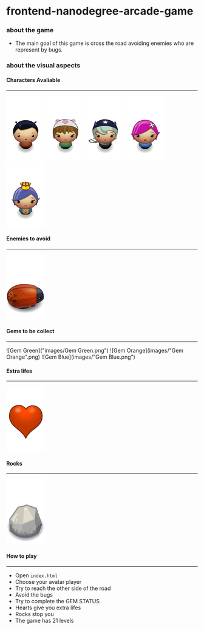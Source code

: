 # frontend-nanodegree-arcade-game
### about the game
- The main goal of this game is cross the road avoiding enemies who are represent by bugs. 

### about the visual aspects

#### Characters Avaliable
----------------------------
![char-boy](images/char-boy.png)
![char-cat-girl](images/char-cat-girl.png)
![char-horn-girl](images/char-horn-girl.png)
![char-pink-girl](images/char-pink-girl.png)
![char-princess-girl](images/char-princess-girl.png)

#### Enemies to avoid
----------------------------
![enemy-bug](images/enemy-bug.png)

#### Gems to be collect
---------------------------
![Gem Green]("images/Gem Green.png")
![Gem Orange](images/"Gem Orange".png)
![Gem Blue](images/"Gem Blue.png")

#### Extra lifes
--------------------------
![Heart](images/Heart.png) 

#### Rocks
-------------------------
![Rock](images/Rock.png) 

#### How to play
----------------------------
- Open ```index.html```
- Choose your avatar player
- Try to reach the other side of the road
- Avoid the bugs 
- Try to complete the GEM STATUS
- Hearts give you extra lifes
- Rocks stop you 
- The game has 21 levels
